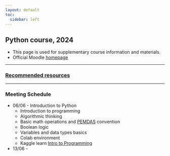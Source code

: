 ```yaml
---
layout: default
toc:
  sidebar: left
---
```


## Python course, 2024
* This page is used for supplementary course information and materials.
* Official Moodle [homepage](https://moodle.sce.ac.il/course/view.php?id=29165)

---

### [Recommended resources](/suppl/python/python_resources2024)

---

### Meeting Schedule
* 06/06 - Introduction to Python
  * Introduction to programming
  * Algorithmic thinking
  * Basic math operations and [PEMDAS](https://www.mathsisfun.com/operation-order-pemdas.html) convention
  * Boolean logic
  * Variables and data types basics
  * Colab environment
  * Kaggle learn [Intro to Programming](https://www.kaggle.com/learn/intro-to-programming)
* 13/06 - 
